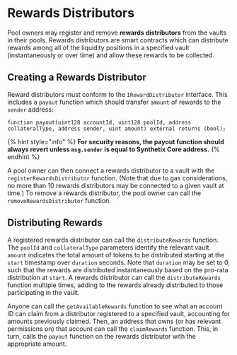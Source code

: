 # Rewards Distributors

Pool owners may register and remove **rewards distributors** from the vaults in their pools. Rewards distributors are smart contracts which can distribute rewards among all of the liquidity positions in a specified vault (instantaneously or over time) and allow these rewards to be collected.

## Creating a Rewards Distributor[​](https://snx-v3-docs.vercel.app/pools-markets/rewards#rewards-distributor) <a href="#rewards-distributor" id="rewards-distributor"></a>

Reward distributors must conform to the `IRewardDistributor` interface. This includes a `payout` function which should transfer `amount` of rewards to the `sender` address:

```
function payout(uint128 accountId, uint128 poolId, address collateralType, address sender, uint amount) external returns (bool);
```

{% hint style="info" %}
**For security reasons, the payout function should always revert unless `msg.sender` is equal to Synthetix Core address.**
{% endhint %}

A pool owner can then connect a rewards distributor to a vault with the `registerRewardsDistributor` function. (Note that due to gas considerations, no more than 10 rewards distributors may be connected to a given vault at time.) To remove a rewards distributor, the pool owner can call the `removeRewardsDistributor` function.

## Distributing Rewards <a href="#rewards-manager" id="rewards-manager"></a>

A registered rewards distributor can call the `distributeRewards` function. The `poolId` and `collateralType` parameters identify the relevant vault. `amount` indicates the total amount of tokens to be distributed starting at the `start` timestamp over `duration` seconds. Note that `duration` may be set to 0, such that the rewards are distributed instantaneously based on the pro-rata distribution at `start`. A rewards distributor can call the `distributeRewards` function multiple times, adding to the rewards already distributed to those participating in the vault.

Anyone can call the `getAvailableRewards` function to see what an account ID can claim from a distributor registered to a specified vault, accounting for amounts previously claimed. Then, an address that owns (or has relevant permissions on) that account can call the `claimRewards` function. This, in turn, calls the `payout` function on the rewards distributor with the appropriate amount.
